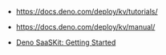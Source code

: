 

* https://docs.deno.com/deploy/kv/tutorials/
* https://docs.deno.com/deploy/kv/manual/

* [Deno SaaSKit: Getting Started](https://www.youtube.com/watch?v=1GYs3NbVCfE)
